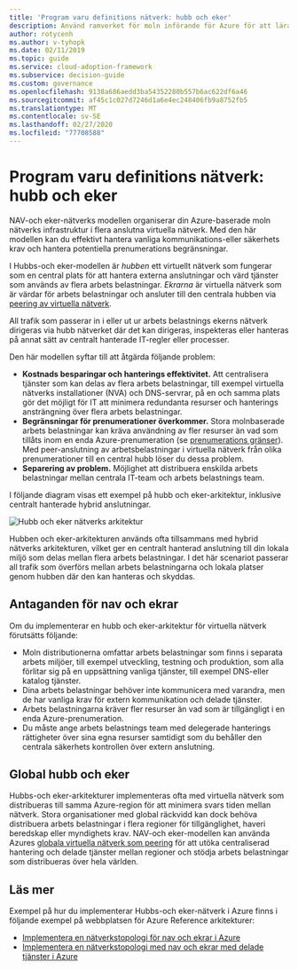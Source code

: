 ```yaml
---
title: 'Program varu definitions nätverk: hubb och eker'
description: Använd ramverket för moln införande för Azure för att lära dig hur hubb och eker-nätverk ordnar nätverks infrastrukturen i flera anslutna virtuella nätverk.
author: rotycenh
ms.author: v-tyhopk
ms.date: 02/11/2019
ms.topic: guide
ms.service: cloud-adoption-framework
ms.subservice: decision-guide
ms.custom: governance
ms.openlocfilehash: 9138a686aedd3ba54352280b557b6ac622df6a46
ms.sourcegitcommit: af45c1c027d7246d1a6e4ec248406fb9a8752fb5
ms.translationtype: MT
ms.contentlocale: sv-SE
ms.lasthandoff: 02/27/2020
ms.locfileid: "77708588"
---
```

# <a name="software-defined-networking-hub-and-spoke"></a>Program varu definitions nätverk: hubb och eker

NAV-och eker-nätverks modellen organiserar din Azure-baserade moln nätverks infrastruktur i flera anslutna virtuella nätverk. Med den här modellen kan du effektivt hantera vanliga kommunikations-eller säkerhets krav och hantera potentiella prenumerations begränsningar.

I Hubbs-och eker-modellen är _hubben_ ett virtuellt nätverk som fungerar som en central plats för att hantera externa anslutningar och värd tjänster som används av flera arbets belastningar. _Ekrarna_ är virtuella nätverk som är värdar för arbets belastningar och ansluter till den centrala hubben via [peering av virtuella nätverk](https://docs.microsoft.com/azure/virtual-network/virtual-network-peering-overview).

All trafik som passerar in i eller ut ur arbets belastnings ekerns nätverk dirigeras via hubb nätverket där det kan dirigeras, inspekteras eller hanteras på annat sätt av centralt hanterade IT-regler eller processer.

Den här modellen syftar till att åtgärda följande problem:

- **Kostnads besparingar och hanterings effektivitet.** Att centralisera tjänster som kan delas av flera arbets belastningar, till exempel virtuella nätverks installationer (NVA) och DNS-servrar, på en och samma plats gör det möjligt för IT att minimera redundanta resurser och hanterings ansträngning över flera arbets belastningar.
- **Begränsningar för prenumerationer överkommer.** Stora molnbaserade arbets belastningar kan kräva användning av fler resurser än vad som tillåts inom en enda Azure-prenumeration (se [prenumerations gränser](https://docs.microsoft.com/azure/azure-subscription-service-limits)). Med peer-anslutning av arbetsbelastningar i virtuella nätverk från olika prenumerationer till en central hubb löser du dessa problem.
- **Separering av problem.** Möjlighet att distribuera enskilda arbets belastningar mellan centrala IT-team och arbets belastnings team.

I följande diagram visas ett exempel på hubb och eker-arkitektur, inklusive centralt hanterade hybrid anslutningar.

![Hubb och eker nätverks arkitektur](https://docs.microsoft.com/azure/architecture/reference-architectures/hybrid-networking/images/hub-spoke.png)

Hubben och eker-arkitekturen används ofta tillsammans med hybrid nätverks arkitekturen, vilket ger en centralt hanterad anslutning till din lokala miljö som delas mellan flera arbets belastningar. I det här scenariot passerar all trafik som överförs mellan arbets belastningarna och lokala platser genom hubben där den kan hanteras och skyddas.

## <a name="hub-and-spoke-assumptions"></a>Antaganden för nav och ekrar

Om du implementerar en hubb och eker-arkitektur för virtuella nätverk förutsätts följande:

- Moln distributionerna omfattar arbets belastningar som finns i separata arbets miljöer, till exempel utveckling, testning och produktion, som alla förlitar sig på en uppsättning vanliga tjänster, till exempel DNS-eller katalog tjänster.
- Dina arbets belastningar behöver inte kommunicera med varandra, men de har vanliga krav för extern kommunikation och delade tjänster.
- Arbets belastningarna kräver fler resurser än vad som är tillgängligt i en enda Azure-prenumeration.
- Du måste ange arbets belastnings team med delegerade hanterings rättigheter över sina egna resurser samtidigt som du behåller den centrala säkerhets kontrollen över extern anslutning.

## <a name="global-hub-and-spoke"></a>Global hubb och eker

Hubbs-och eker-arkitekturer implementeras ofta med virtuella nätverk som distribueras till samma Azure-region för att minimera svars tiden mellan nätverk. Stora organisationer med global räckvidd kan dock behöva distribuera arbets belastningar i flera regioner för tillgänglighet, haveri beredskap eller myndighets krav. NAV-och eker-modellen kan använda Azures [globala virtuella nätverk som peering](https://docs.microsoft.com/azure/virtual-network/virtual-network-peering-overview) för att utöka centraliserad hantering och delade tjänster mellan regioner och stödja arbets belastningar som distribueras över hela världen.

## <a name="learn-more"></a>Läs mer

Exempel på hur du implementerar Hubbs-och eker-nätverk i Azure finns i följande exempel på webbplatsen för Azure Reference arkitekturer:

- [Implementera en nätverkstopologi för nav och ekrar i Azure](https://docs.microsoft.com/azure/architecture/reference-architectures/hybrid-networking/hub-spoke)
- [Implementera en nätverkstopologi med nav och ekrar med delade tjänster i Azure](https://docs.microsoft.com/azure/architecture/reference-architectures/hybrid-networking/shared-services)
